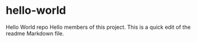 # hello-world
Hello World repo
Hello members of this project.  This is a quick edit of the readme Markdown file.

